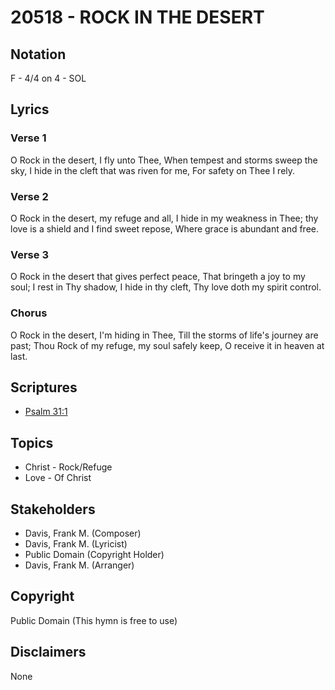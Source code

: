 # 20518 - ROCK IN THE DESERT

## Notation

F - 4/4 on 4 - SOL

## Lyrics

### Verse 1

O Rock in the desert, I fly unto Thee, When tempest and storms sweep the sky, I hide in the cleft that was riven for me, For safety on Thee I rely.

### Verse 2

O Rock in the desert, my refuge and all, I hide in my weakness in Thee; thy love is a shield and I find sweet repose, Where grace is abundant and free.

### Verse 3

O Rock in the desert that gives perfect peace, That bringeth a joy to my soul; I rest in Thy shadow, I hide in thy cleft, Thy love doth my spirit control.

### Chorus

O Rock in the desert, I'm hiding in Thee, Till the storms of life's journey are past; Thou Rock of my refuge, my soul safely keep, O receive it in heaven at last.


## Scriptures

- [Psalm 31:1](https://www.biblegateway.com/passage/?search=Psalm%2031%3A1)

## Topics

- Christ - Rock/Refuge
- Love - Of Christ

## Stakeholders

- Davis, Frank M. (Composer)
- Davis, Frank M. (Lyricist)
- Public Domain (Copyright Holder)
- Davis, Frank M. (Arranger)

## Copyright

Public Domain
(This hymn is free to use)

## Disclaimers

None


